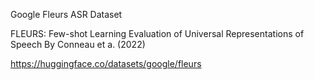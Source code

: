 Google Fleurs ASR Dataset

FLEURS: Few-shot Learning Evaluation of Universal Representations of Speech
By Conneau et a. (2022)

https://huggingface.co/datasets/google/fleurs
